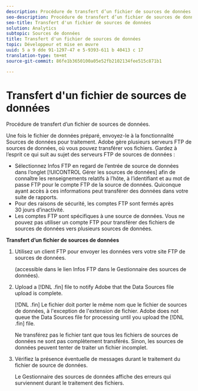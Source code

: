 ```yaml
---
description: Procédure de transfert d’un fichier de sources de données.
seo-description: Procédure de transfert d’un fichier de sources de données.
seo-title: Transfert d'un fichier de sources de données
solution: Analytics
subtopic: Sources de données
title: Transfert d'un fichier de sources de données
topic: Développeur et mise en œuvre
uuid: 5 a 9 dde 91-1297-47 e 5-9393-611 b 40413 c 17
translation-type: tm+mt
source-git-commit: 86fe1b3650100a05e52fb2102134fee515c871b1

---
```



# Transfert d'un fichier de sources de données

Procédure de transfert d’un fichier de sources de données.

Une fois le fichier de données préparé, envoyez-le à la fonctionnalité Sources de données pour traitement. Adobe gère plusieurs serveurs FTP de sources de données, où vous pouvez transférer vos fichiers. Gardez à l’esprit ce qui suit au sujet des serveurs FTP de sources de données :

* Sélectionnez Infos FTP en regard de l’entrée de source de données dans l’onglet [!UICONTROL Gérer les sources de données] afin de connaître les renseignements relatifs à l’hôte, à l’identifiant et au mot de passe FTP pour le compte FTP de la source de données. Quiconque ayant accès à ces informations peut transférer des données dans votre suite de rapports.
* Pour des raisons de sécurité, les comptes FTP sont fermés après 30 jours d’inactivité.
* Les comptes FTP sont spécifiques à une source de données. Vous ne pouvez pas utiliser un compte FTP pour transférer des fichiers de sources de données vers plusieurs sources de données.

**Transfert d’un fichier de sources de données**

1. Utilisez un client FTP pour envoyer les données vers votre site FTP de sources de données.

   (accessible dans le lien Infos FTP dans le Gestionnaire des sources de données).

1. Upload a [!DNL .fin] file to notify Adobe that the Data Sources file upload is complete.

   [!DNL .fin] Le fichier doit porter le même nom que le fichier de sources de données, à l'exception de l'extension de fichier. Adobe does not queue the Data Sources file for processing until you upload the [!DNL .fin] file.

   Ne transférez pas le fichier tant que tous les fichiers de sources de données ne sont pas complètement transférés. Sinon, les sources de données peuvent tenter de traiter un fichier incomplet.
1. Vérifiez la présence éventuelle de messages durant le traitement du fichier de source de données.

   Le Gestionnaire des sources de données affiche des erreurs qui surviennent durant le traitement des fichiers.

